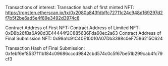 
Transactions of interest: 
Transaction hash of first minted NFT: https://ropsten.etherscan.io/tx/0x2080a843fdbffc72711c24c948d169297d2f7b5f2be6ad5e4f89e3492d3974c8

Contract Address of First NFT: 
Contract Address of Limited NFT: 0xD8b26fBa6A98d3E44444f2C885636Fda60ec2a63
Contract Address of Final Submission NFT: 0x99a1c91C40E10010A07Db3398c0eF7586215C624


Transaction Hash of Final Submission: 0xfebf6ef8537f11b184c09686cccd9842cbd574c0c5f67be51b299cab4fc79cf3

